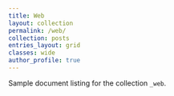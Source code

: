 ```yaml
---
title: Web
layout: collection
permalink: /web/
collection: posts
entries_layout: grid
classes: wide
author_profile: true
---
```


Sample document listing for the collection `_web`.
